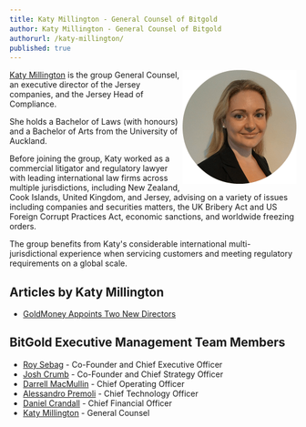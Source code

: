 ```yaml
---
title: Katy Millington - General Counsel of Bitgold
author: Katy Millington - General Counsel of Bitgold
authorurl: /katy-millington/
published: true
---
```


<img src="/images/katy-millington.png" alt="Katy Millington" align="right">

<a href="/katy-millington/">Katy Millington</a> is the group General Counsel, an executive director of the Jersey companies, and the Jersey Head of Compliance.

She holds a Bachelor of Laws (with honours) and a Bachelor of Arts from the University of Auckland.

Before joining the group, Katy worked as a commercial litigator and regulatory lawyer with leading international law firms across multiple jurisdictions, including New Zealand, Cook Islands, United Kingdom, and Jersey, advising on a variety of issues including companies and securities matters, the UK Bribery Act and US Foreign Corrupt Practices Act, economic sanctions, and worldwide freezing orders.

The group benefits from Katy's considerable international multi-jurisdictional experience when servicing customers and meeting regulatory requirements on a global scale.

## Articles by Katy Millington

<ul>
<li><a href="http://www.investorideas.com/news/2015/mining/07301.asp">GoldMoney Appoints Two New Directors</a></li>
</ul>

## BitGold Executive Management Team Members

<ul><li><a href="/roy-sebag/">Roy Sebag</a> - Co-Founder and Chief Executive Officer</li>
<li><a href="/josh-crumb/">Josh Crumb</a> - Co-Founder and Chief Strategy Officer</li>
<li><a href="/darrell-macmullin/">Darrell MacMullin</a> - Chief Operating Officer</li>
<li><a href="/alessandro-premoli/">Alessandro Premoli</a> - Chief Technology Officer</li>
<li><a href="/daniel-crandall/">Daniel Crandall</a> - Chief Financial Officer</li>
<li><a href="/katy-millington/">Katy Millington</a> - General Counsel</li></ul>